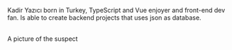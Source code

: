 Kadir Yazıcı born in Turkey, TypeScript and Vue enjoyer and front-end dev fan. Is able to create backend projects that uses json as database.

<br>
A picture of the suspect
